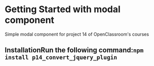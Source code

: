 # Getting Started with modal component

Simple modal component for project 14 of OpenClassroom's courses

## InstallationRun the following command:`npm install p14_convert_jquery_plugin`